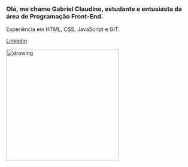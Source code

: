 ### Olá, me chamo Gabriel Claudino, estudante e entusiasta da área de Programação Front-End. 
Experiência em HTML, CSS, JavaScript e GIT.

<a href="https://www.linkedin.com/in/gabriel-claudino-18a9261a0/" target="_blank">Linkedin</a>

<img src="https://user-images.githubusercontent.com/62126208/126018683-c5bf6007-e254-4804-929b-39348359a8c5.png" alt="drawing" width="300"/>
